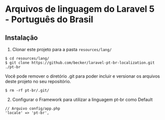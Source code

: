 # Arquivos de linguagem do Laravel 5 - Português do Brasil

## Instalação

1. Clonar este projeto para a pasta `resources/lang/`

  ```
  $ cd resources/lang/
  $ git clone https://github.com/becker/laravel-pt-br-localization.git ./pt-br
  ```

  Você pode remover o diretório .git para poder incluir e versionar os arquivos deste projeto no seu repositório.

  ```
  $ rm -rf pt-br/.git/
  ```

2. Configurar o Framework para utilizar a linguagem pt-br como Default

  ```
  // Arquivo config/app.php
  'locale' => 'pt-br',
  ```
